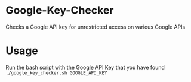 # Google-Key-Checker
Checks a Google API key for unrestricted access on various Google APIs

# Usage
Run the bash script with the Google API Key that you have found
<code>./google_key_checker.sh GOOGLE_API_KEY</code>
